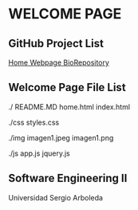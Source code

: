 WELCOME PAGE
==========

GitHub Project List
----
<a href="http://lbruges.github.io"> Home Webpage </a>
<a href="https://github.com/lbruges/rbe"> BioRepository </a>

Welcome Page File List
----
./
README.MD
home.html
index.html

./css
styles.css

./img
imagen1.jpeg
imagen1.png

./js
app.js
jquery.js

Software Engineering II
----
Universidad Sergio Arboleda
